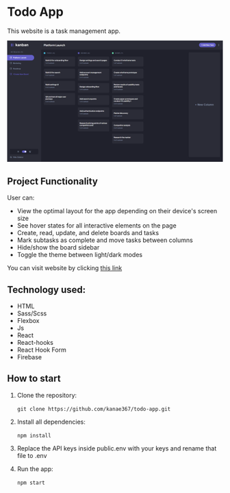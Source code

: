 # Todo App

This website is a task management app.

![Preview](preview.png)

## Project Functionality

User can:

- View the optimal layout for the app depending on their device's screen size
- See hover states for all interactive elements on the page
- Create, read, update, and delete boards and tasks
- Mark subtasks as complete and move tasks between columns
- Hide/show the board sidebar
- Toggle the theme between light/dark modes

You can visit website by clicking [this link](https://github.com)

## Technology used:

- HTML
- Sass/Scss
- Flexbox
- Js
- React
- React-hooks
- React Hook Form
- Firebase

## How to start

1. Clone the repository:

   `git clone https://github.com/kanae367/todo-app.git`

2. Install all dependencies:

   `npm install`

3. Replace the API keys inside public.env with your keys and rename that file to .env

4. Run the app:

   `npm start`
